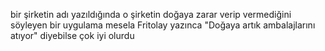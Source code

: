 bir şirketin adı yazıldığında o şirketin doğaya zarar verip vermediğini söyleyen bir uygulama mesela Fritolay yazınca "Doğaya artık ambalajlarını atıyor" diyebilse çok iyi olurdu
